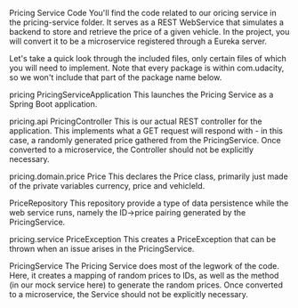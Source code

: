 Pricing Service Code
You'll find the code related to our oricing service in the pricing-service folder. It serves as a REST WebService that simulates a backend to store and retrieve the price of a given vehicle. In the project, you will convert it to be a microservice registered through a Eureka server.

Let's take a quick look through the included files, only certain files of which you will need to implement. Note that every package is within com.udacity, so we won't include that part of the package name below.


pricing
PricingServiceApplication
This launches the Pricing Service as a Spring Boot application.

pricing.api
PricingController
This is our actual REST controller for the application. This implements what a GET request will respond with - in this case, a randomly generated price gathered from the PricingService. Once converted to a microservice, the Controller should not be explicitly necessary.

pricing.domain.price
Price
This declares the Price class, primarily just made of the private variables currency, price and vehicleId.

PriceRepository
This repository provide a type of data persistence while the web service runs, namely the ID->price pairing generated by the PricingService.

pricing.service
PriceException
This creates a PriceException that can be thrown when an issue arises in the PricingService.

PricingService
The Pricing Service does most of the legwork of the code. Here, it creates a mapping of random prices to IDs, as well as the method (in our mock service here) to generate the random prices. Once converted to a microservice, the Service should not be explicitly necessary.

